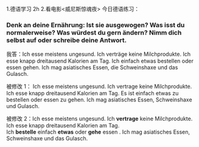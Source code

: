 1.德语学习 2h 2.看电影<威尼斯惊魂夜>
今日德语练习：

### Denk an deine Ernährung: Ist sie ausgewogen? Was isst du normalerweise? Was würdest du gern ändern? Nimm dich selbst auf oder schreibe deine Antwort.

我答：Ich esse meistens ungesund. Ich verträge keine Milchprodukte. Ich esse knapp dreitausend Kalorien am Tag. Ich einfach etwas bestellen oder essen gehen. Ich mag asiatisches Essen, die Schweinshaxe und das Gulasch.

被修改 1：
Ich esse meistens ungesund. Ich vertrage keine Milchprodukte. Ich esse knapp dreitausend Kalorien am Tag. Es ist einfach etwas zu bestellen oder essen zu gehen. Ich mag asiatisches Essen, Schweinshaxe und Gulasch.

被修改 2：Ich esse meistens ungesund. Ich **vertrage** keine Milchprodukte. Ich esse knapp dreitausend Kalorien am Tag. Ich **bestelle** einfach **etwas** oder **gehe** essen . Ich mag asiatisches Essen, Schweinshaxe und das Gulasch.
